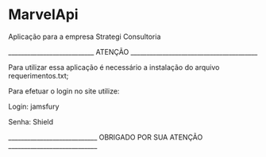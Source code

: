 # MarvelApi

Aplicação para a empresa Strategi Consultoria

___________________________     ATENÇÃO    ________________________________________


Para utilizar essa aplicação é necessário a instalação do arquivo requerimentos.txt;

Para efetuar o login no site utilize:

Login: jamsfury

Senha: Shield


____________________________ OBRIGADO POR SUA ATENÇÃO ____________________________ 
